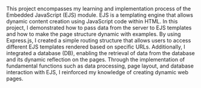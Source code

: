 This project encompasses my learning and implementation process of the Embedded JavaScript (EJS) module.
EJS is a templating engine that allows dynamic content creation using JavaScript code within HTML. In this project,
I demonstrated how to pass data from the server to EJS templates and how to make the page structure dynamic with examples. By using Express.js,
I created a simple routing structure that allows users to access different EJS templates rendered based on specific URLs. Additionally,
I integrated a database (DB), enabling the retrieval of data from the database and its dynamic reflection on the pages.
Through the implementation of fundamental functions such as data processing, page layout, and database interaction with EJS, I reinforced my knowledge of creating dynamic web pages.

